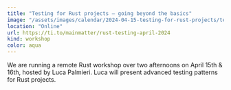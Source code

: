 ```yaml
---
title: "Testing for Rust projects – going beyond the basics"
image: "/assets/images/calendar/2024-04-15-testing-for-rust-projects/testingforrust.jpg"
location: "Online"
url: https://ti.to/mainmatter/rust-testing-april-2024
kind: workshop
color: aqua
---
```


We are running a remote Rust workshop over two afternoons on April 15th & 16th,
hosted by Luca Palmieri. Luca will present advanced testing patterns for Rust
projects.
